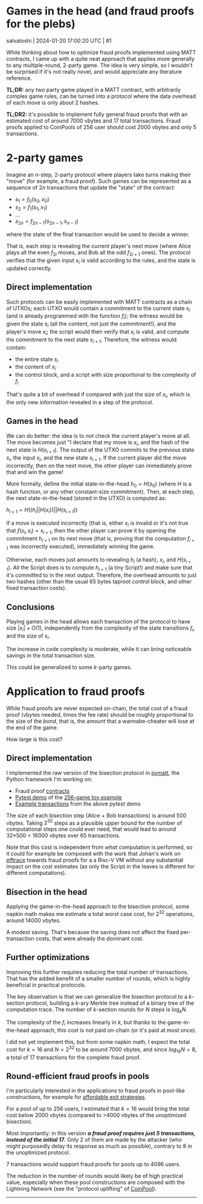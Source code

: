 # Games in the head (and fraud proofs for the plebs)

salvatoshi | 2024-01-20 17:00:20 UTC | #1

While thinking about how to optimize fraud proofs implemented using MATT contracts, I came up with a quite neat approach that applies more generally to any multiple-round, 2-party game. The idea is very simple, so I wouldn't be surprised if it's not really novel, and would appreciate any literature reference.

**TL;DR:** any two party game played in a MATT contract, with arbitrarily complex game rules, can be turned into a protocol where the data overhead of each move is only about 2 hashes.

**TL;DR2:** it's possible to implement fully general fraud proofs that with an estimated cost of around 7000 vbytes and 17 total transactions. Fraud proofs applied to CoinPools of 256 user should cost 2000 vbytes and only 5 transactions.

# 2-party games

Imagine an n-step, 2-party protocol where players take turns making their "move" (for example, a fraud proof).
Such games can be represented as a sequence of $2n$ transactions that update the "state" of the contract:

- $s_1 = f_0(s_0, x_0)$
- $s_2 = f_1(s_1, x_1)$
- ...
- $s_{2n} = f_{2n-1}(s_{2n-1}, x_{n-1})$

where the state of the final transaction would be used to decide a winner.

That is, each step is revealing the current player's next move (where Alice plays all the even $f_{2i}$ moves, and Bob all the odd $f_{2i+1}$ ones). The protocol verifies that the given input $x_i$ is valid according to the rules, and the state is updated correctly.

## Direct implementation

Such protocols can be easily implemented with MATT contracts as a chain of UTXOs; each UTXO would contain a commitment to the current state $s_i$ (and is already programmed with the function $f_i$); the witness would be given the state $s_i$ (all the content, not just the commitment!), and the player's move $x_i$; the script would then verify that $x_i$ is valid, and compute the commitment to the next state $s_{i+1}$. Therefore, the witness would contain:

- the entire state $s_i$
- the content of $x_i$
- the control block, and a script with size proportional to the complexity of $f_i$

That's quite a bit of overhead if compared with just the size of $x_i$, which is the only new information revealed in a step of the protocol.

## Games in the head

We can do better: the idea is to _not_ check the current player's move at all. The move becomes just "I declare that my move is $x_i$, and the hash of the next state is $H(s_{i+1})$. The output of the UTXO commits to the previous state $s_i$, the input $x_i$, and the new state $s_{i+1}$. If the current player did the move incorrectly, then on the next move, the other player can immediately prove that and win the game!

More formally, define the initial state-in-the-head $h_0 = H(s_0)$ (where $H$ is a hash function, or any other constant-size commitment). Then, at each step, the next state-in-the-head (stored in the UTXO) is computed as:

$h_{i+1} = H((h_i || H(x_i)) || H(s_{i+1}))$

If a move is executed incorrectly (that is, either $x_i$ is invalid or it's not true that $f(s_i, x_i) = s_{i+1}$, then the other player can prove it by opening the commitment $h_{i+1}$ on its next move (that is, proving that the computation $f_{i+1}$ was incorrectly executed), immediately winning the game.

Otherwise, each moves just amounts to revealing $h_i$ (a hash), $x_i$, and $H(s_{i+1})$. All the Script does is to compute $h_{i+1}$ (a tiny Script!) and make sure that it's committed to in the next output. Therefore, the overhead amounts to just two hashes (other than the usual 65 bytes taproot control block, and other fixed transaction costs).

## Conclusions

Playing games in the head allows each transaction of the protocol to have size $|x_i| + O(1)$, independently from the complexity of the state transitions $f_i$, and the size of $s_i$.

The increase in code complexity is moderate, while it can bring noticeable savings in the total transaction size.

This could be generalized to some $k$-party games.

# Application to fraud proofs

While fraud proofs are never expected on-chain, the total cost of a fraud proof (vbytes needed, times the fee rate) should be roughly proportional to the size of the *bond*, that is, the amount that a wannabe-cheater will lose at the end of the game.

How large is this cost?

## Direct implementation
I implemented the raw version of the bisection protocol in [pymatt](https://github.com/Merkleize/pymatt), the Python framework I'm working on:
- Fraud proof [contracts](https://github.com/Merkleize/pymatt/blob/bc374a805cfa065179281202a774441100c6e253/matt/hub/fraud.py)
- [Pytest demo](https://github.com/Merkleize/pymatt/blob/bc374a805cfa065179281202a774441100c6e253/tests/test_fraud.py) of the [256-game toy example](https://lists.linuxfoundation.org/pipermail/bitcoin-dev/2022-November/021205.html)
- [Example transactions](https://gist.github.com/bigspider/82394963f74b4151b453778fa143e8a9) from the above pytest demo

The size of each bisection step (Alice + Bob transactions) is around 500 vbytes.
Taking $2^{32}$ steps as a plausible upper bound for the number of computational steps one could ever need, that would lead to around 32*500 = 16000 vbytes over 65 transactions.

Note that this cost is independent from *what* computation is performed, so it could for example be composed with the work that Johan's work on [elftrace](https://delvingbitcoin.org/t/verification-of-risc-v-execution-using-op-ccv/313) towards fraud proofs for a a Risc-V VM without any substantial impact on the cost estimates (as only the Script in the leaves is different for different computations).

## Bisection in the head

Applying the game-in-the-head approach to the bisection protocol, some napkin math makes me estimate a total worst case cost, for $2^{32}$ operations, around 14000 vbytes. 

A modest saving. That's because the saving does not affect the fixed per-transaction costs, that were already the dominant cost.

## Further optimizations

Improving this further requires reducing the total number of transactions. That has the added benefit of a smaller number of rounds, which is highly beneficial in practical protocols.

The key observation is that we can generalize the bisection protocol to a $k$-section protocol, building a $k$-ary Merkle tree instead of a binary tree of the computation trace. The number of $k$-section rounds for $N$ steps is $\log_k N$.

The complexity of the $f_i$ increases linearly in $k$, but thanks to the game-in-the-head approach, this cost is not paid on-chain (or it's paid at most once).

I did not yet implement this, but from some napkin math, I expect the total cost for $k = 16$ and $N = 2^{32}$ to be around 7000 vbytes, and since $log_{16} N = 8$, a total of 17 transactions for the complete fraud proof.

## Round-efficient fraud proofs in pools

I'm particularly interested in the applications to fraud proofs in pool-like constructions, for example for [affordable exit strategies](https://delvingbitcoin.org/t/aggregate-delegated-exit-for-l2-pools/297).

For a pool of up to 256 users, I estimated that $k = 16$ would bring the total cost below 2000 vbytes (compared to >4000 vbytes of the unoptimized bisection).

Most importantly: in this version ***a fraud proof requires just 5 transactions, instead of the initial 17***. Only 2 of them are made by the attacker (who might purposedly delay its response as much as possible), contrary to 8 in the unoptimized protocol.

7 transactions would support fraud proofs for pools up to 4096 users.

The reduction in the number of rounds would likely be of high practical value, especially when these pool constructions are composed with the Lightning Network (see the "protocol uplifting" of [CoinPool](https://coinpool.dev/)).

-------------------------


